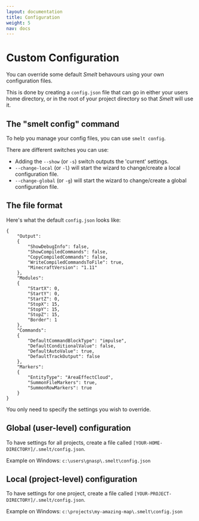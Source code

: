 ```yaml
---
layout: documentation
title: Configuration
weight: 5
nav: docs
---
```



Custom Configuration
====================

You can override some default *Smelt* behavours using your own configuration files. 

This is done by creating a `config.json` file that can go in either your users home directory, or in the root of your project directory so that *Smelt* will use it.

The "smelt config" command
--------------------------

To help you manage your config files, you can use `smelt config`. 

There are different switches you can use:

* Adding the `--show` (or `-s`) switch outputs the 'current' settings.
* `--change-local` (or `-l`) will start the wizard to change/create a local configuration file.
* `--change-global` (or `-g`) will start the wizard to change/create a global configuration file.

The file format
---------------

Here's what the default `config.json` looks like:

    {
        "Output":
        {
            "ShowDebugInfo": false,
            "ShowCompiledCommands": false,
            "CopyCompiledCommands": false,
            "WriteCompiledCommandsToFile": true,
            "MinecraftVersion": "1.11"
        },
        "Modules":
        {
            "StartX": 0,
            "StartY": 0,
            "StartZ": 0,
            "StopX": 15,
            "StopY": 15,
            "StopZ": 15,
            "Border": 1
        },
        "Commands":
        {
            "DefaultCommandBlockType": "impulse",
            "DefaultConditionalValue": false,
            "DefaultAutoValue": true,
            "DefaultTrackOutput": false
        },
        "Markers":
        {
            "EntityType": "AreaEffectCloud",
            "SummonFileMarkers": true,
            "SummonRowMarkers": true
        }
    }

You only need to specify the settings you wish to override.

**Global** (user-level) configuration
-------------------------------------

To have settings for all projects, create a file called `[YOUR-HOME-DIRECTORY]/.smelt/config.json`.

Example on Windows: `c:\users\gnasp\.smelt\config.json`

**Local** (project-level) configuration
---------------------------------------

To have settings for one project, create a file called `[YOUR-PROJECT-DIRECTORY]/.smelt/config.json`.

Example on Windows: `c:\projects\my-amazing-map\.smelt\config.json`

